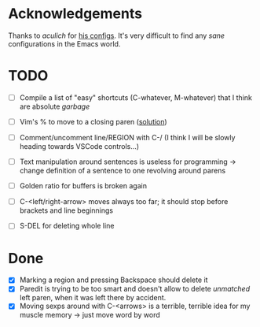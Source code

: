 # Acknowledgements
Thanks to _aculich_ for [his configs](https://github.com/aculich/.emacs.d).
It's very difficult to find any _sane_ configurations in the Emacs world.

# TODO
- [ ] Compile a list of "easy" shortcuts (C-whatever, M-whatever) that I think are absolute *garbage*
- [ ] Vim's % to move to a closing paren ([solution](https://www.emacswiki.org/emacs/NavigatingParentheses))
- [ ] Comment/uncomment line/REGION with C-/ (I think I will be slowly heading towards VSCode controls...)
- [ ] Text manipulation around sentences is useless for programming -> change definition of a sentence to one revolving around parens
- [ ] Golden ratio for buffers is broken again
- [ ] C-\<left/right-arrow\> moves always too far; it should stop before brackets and line beginnings  
- [ ] S-DEL for deleting whole line


# Done
- [x] Marking a region and pressing Backspace should delete it
- [x] Paredit is trying to be too smart and doesn't allow to delete _unmatched_ left paren, when it was left there by accident.  
- [x] Moving sexps around with C-\<arrows\> is a terrible, terrible idea for my muscle memory -> just move word by word

